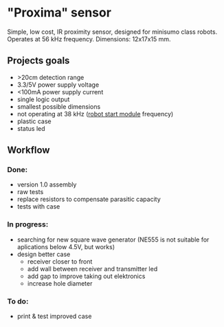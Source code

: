# "Proxima" sensor

Simple, low cost, IR proximity sensor, designed for minisumo class robots. Operates at 56 kHz frequency. Dimensions: 12x17x15 mm.

## Projects goals
- \>20cm detection range
- 3.3/5V power supply voltage
- \<100mA power supply current
- single logic output
- smallest possible dimensions
- not operating at 38 kHz ([robot start module](https://p1r.se/startmodule/) frequency)
- plastic case
- status led

## Workflow

### Done:
- version 1.0 assembly
- raw tests
- replace resistors to compensate parasitic capacity
- tests with case

### In progress:
- searching for new square wave generator (NE555 is not suitable for aplications below 4.5V, but works)
- design better case 
	* receiver closer to front
	* add wall between receiver and transmitter led
	* add gap to improve taking out elektronics
	* increase hole diameter

### To do:
- print & test improved case

